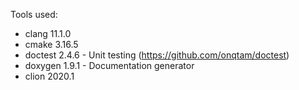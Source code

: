 Tools used:
- clang 11.1.0
- cmake 3.16.5
- doctest 2.4.6 - Unit testing (https://github.com/onqtam/doctest)
- doxygen 1.9.1 - Documentation generator
- clion 2020.1
